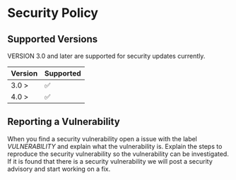# Security Policy

## Supported Versions

VERSION 3.0 and later are supported for security updates currently.

| Version | Supported          |
| ------- | ------------------ |
| 3.0 >   | :white_check_mark: |
| 4.0 >   | :white_check_mark: |

## Reporting a Vulnerability

When you find a security vulnerability open a issue with the label *VULNERABILITY* and explain what the vulnerability is.
Explain the steps to reproduce the security vulnerability so the vulnerability can be investigated.
If it is found that there is a security vulnerability we will post a security advisory and start working on a fix.

